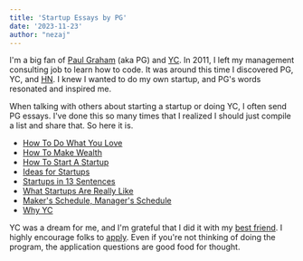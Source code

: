```yaml
---
title: 'Startup Essays by PG'
date: '2023-11-23'
author: "nezaj"
---
```


I'm a big fan of [Paul Graham](https://http://paulgraham.com/) (aka PG) and [YC](https://www.ycombinator.com/). In 2011, I left my management consulting job to learn how to code. It was around this time I discovered PG, YC, and [HN](https://news.ycombinator.com/). I knew I wanted to do my own startup, and PG's words resonated and inspired me.

When talking with others about starting a startup or doing YC, I often send PG essays. I've done this so many times that I realized I should just compile a list and share that. So here it is.

* [How To Do What You Love](http://paulgraham.com/love.html)
* [How To Make Wealth](http://paulgraham.com/wealth.html)
* [How To Start A Startup](http://paulgraham.com/start.html)
* [Ideas for Startups](http://paulgraham.com/ideas.html)
* [Startups in 13 Sentences](http://paulgraham.com/13sentences.html)
* [What Startups Are Really Like](http://paulgraham.com/really.html)
* [Maker's Schedule, Manager's Schedule](http://paulgraham.com/makersschedule.html)
* [Why YC](http://paulgraham.com/really.html)

YC was a dream for me, and I'm grateful that I did it with my [best friend](https://stopa.io). I highly encourage folks to [apply](https://www.ycombinator.com/apply/). Even if you're not thinking of doing the program, the application questions are good food for thought.

